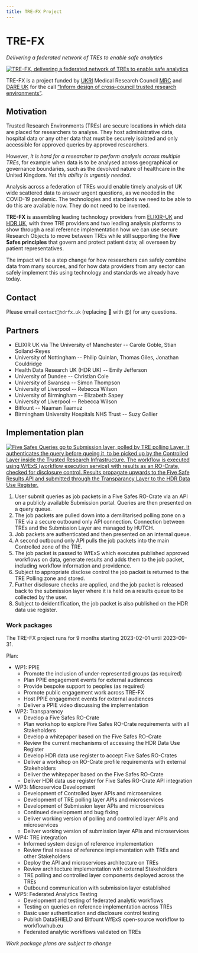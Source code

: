 ```yaml
---
title: TRE-FX Project
---
```


# TRE-FX

_Delivering a federated network of TREs to enable safe analytics_

<a href="img/dare-fx-draft-logo.svg"><img src="img/dare-fx-draft-logo.svg" alt="TRE-FX, delivering a federated network of TREs to enable safe analytics" /></a>

TRE-FX is a project funded by [UKRI](https://www.ukri.org/) Medical Research Council [MRC](https://www.ukri.org/councils/mrc/) and [DARE UK](https://dareuk.org.uk/) for the call [“Inform design of cross-council trusted research environments”](https://www.ukri.org/opportunity/inform-design-of-cross-council-trusted-research-environments/).


## Motivation

Trusted Research Environments (TREs) are secure locations in which data are placed
for researchers to analyse. They host administrative data, hospital data or any other
data that must be securely isolated and only accessible for approved queries by
approved researchers. 

However, _it is hard for a researcher to perform analysis across
multiple TREs_, for example when data is to be analysed across geographical or
governance boundaries, such as the devolved nature of healthcare in the United
Kingdom. _Yet this ability is urgently needed_. 

Analysis across a federation of TREs
would enable timely analysis of UK wide scattered data to answer urgent questions,
as we needed in the COVID-19 pandemic. The technologies and standards we need to be able to do this are available now. They
do not need to be invented. 

**TRE-FX** is assembling leading technology providers from
[ELIXIR-UK](https://elixiruknode.org/) and [HDR UK](https://www.hdruk.ac.uk/), 
with three TRE providers and two leading analysis platforms
to show through a real reference implementation how we can use secure Research
Objects to move between TREs while still supporting the **Five Safes principles** that
govern and protect patient data; all overseen by patient representatives.

The impact will be a step change for how researchers can safely combine data from
many sources, and for how data providers from any sector can safely implement this
using technology and standards we already have today.

## Contact

Please email `contact🤠hdrfx.uk` (replacing 🤠 with @) for any questions.

## Partners

* ELIXIR UK via The University of Manchester -- Carole Goble, Stian Soiland-Reyes
* University of Nottingham -- Philip Quinlan, Thomas Giles, Jonathan Couldridge
* Health Data Research UK (HDR UK) -- Emily Jefferson
* University of Dundee -- Christian Cole
* University of Swansea -- Simon Thompson
* University of Liverpool -- Rebecca Wilson
* University of Birmingham -- Elizabeth Sapey
* University of Liverpool -- Rebecca Wilson
* Bitfount -- Naaman Taamuz
* Birmingham University Hospitals NHS Trust -- Suzy Gallier

## Implementation plan

<a href="/img/darefx-implementation.svg"><img src="img/darefx-implementation.svg" alt="Five Safes Queries go to Submission layer, polled by TRE polling Layer. It authenticates the query before queing it, to be picked up by the Controlled Layer inside the Trusted Research Infrastructure. The workflow is executed using WfExS (workflow execution service) with results as an RO-Crate, checked for disclosure control. Results propagate upwards to the Five Safe Results API and submitted through the Transparancy Layer to the HDR Data Use Register." /></a>

1. User submit queries as job packets in a Five Safes RO-Crate via an API on a publicly available Submission portal. Queries are then presented on a query queue.
2. The job packets are pulled down into a demilitarised polling zone on a TRE via a secure outbound only API connection. Connection between TREs and the Submission Layer are managed by HUTCH.
3. Job packets are authenticated and then presented on an internal queue. 
4. A second outbound only API pulls the job packets into the main Controlled zone of the TRE. 
5. The job packet is passed to WfExS which executes published approved workflows on data, generate results and adds them to the job packet, including workflow information and providence. 	
6. Subject to appropriate disclose control the job packet is returned to the TRE Polling zone and stored. 
7. Further disclosure checks are applied, and the job packet is released back to the submission layer where it is held on a results queue to be collected by the user.
8. Subject to deidentification, the job packet is also published on the HDR data use register.

### Work packages

The TRE-FX project runs for 9 months starting 2023-02-01 until 2023-09-31.

Plan:

* WP1: PPIE 
  - Promote the inclusion of under-represented groups (as required)
  - Plan PPIE engagement events for external audiences 
  - Provide bespoke support to peoples (as required)
  - Promote public engagement work across TRE-FX
  - Host PPIE engagement events for external audiences 
  - Deliver a PPIE video discussing the implementation
* WP2: Transparency
  - Develop a Five Safes RO-Crate 
  - Plan workshop to explore Five Safes RO-Crate  requirements with all Stakeholders
  - Develop a whitepaper based on the Five Safes RO-Crate 
  - Review the current mechanisms of accessing the HDR Data Use Register 
  - Develop HDR data use register to accept Five Safes RO-Crates 
  - Deliver a workshop on RO-Crate profile requirements with external Stakeholders
  - Deliver the whitepaper based on the Five Safes RO-Crate 
  - Deliver HDR data use register for Five Safes RO-Crate API integration 
* WP3: Microservice Development
  - Development of Controlled layer APIs and microservices 
  - Development of TRE polling layer  APIs and microservices
  - Development of Submission layer APIs and microservices
  - Continued development and bug fixing
  - Deliver working version of polling and controlled layer APIs and microservices 
  - Deliver working version of submission layer APIs and microservices
* WP4: TRE integration
  - Informed system design of reference implementation
  - Review final release of reference implementation with TREs and other Stakeholders
  - Deploy the API and microservices architecture on TREs
  - Review architecture implementation with external Stakeholders
  - TRE polling and controlled layer components deployed across the TREs
  - Outbound communication with submission layer established
* WP5: Federated Analytics Testing
  - Development and testing of federated analytic workflows 
  - Testing on queries on reference implementation across TREs
  - Basic user authentication and disclosure control testing
  - Publish DataSHIELD and Bitfount WfExS open-source workflow to workflowhub.eu
  - Federated analytic workflows validated on TREs


_Work package plans are subject to change_
